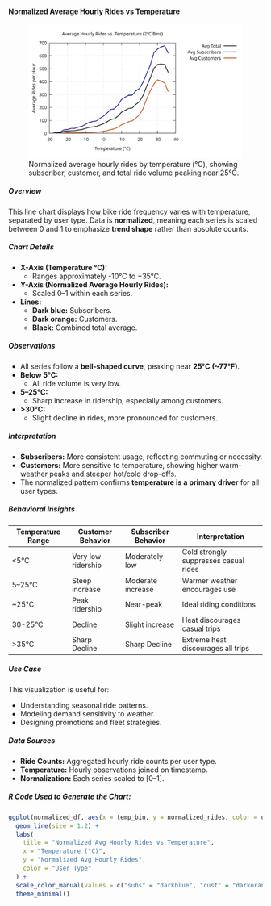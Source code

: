 #### Normalized Average Hourly Rides vs Temperature

<figure class="float-right">
  <a href="../images/Avg_Hourly_Rides_vs_Temp.svg" target="_blank" title="Select image to open full-sized chart">
    <img src="../images/Avg_Hourly_Rides_vs_Temp.svg" alt="Line chart showing normalized average hourly bike rides by temperature in degrees Celsius.">
  </a>
  <figcaption>
    Normalized average hourly rides by temperature (°C), showing subscriber, customer, and total ride volume peaking near 25°C.
  </figcaption>
</figure>

##### Overview

This line chart displays how bike ride frequency varies with temperature, separated by user type. Data is **normalized**, meaning each series is scaled between 0 and 1 to emphasize **trend shape** rather than absolute counts.

##### Chart Details

- **X-Axis (Temperature °C):**
  - Ranges approximately -10°C to +35°C.
- **Y-Axis (Normalized Average Hourly Rides):**
  - Scaled 0–1 within each series.
- **Lines:**
  - **Dark blue:** Subscribers.
  - **Dark orange:** Customers.
  - **Black:** Combined total average.

##### Observations

- All series follow a **bell-shaped curve**, peaking near **25°C (~77°F)**.
- **Below 5°C:**
  - All ride volume is very low.
- **5–25°C:**
  - Sharp increase in ridership, especially among customers.
- **>30°C:**
  - Slight decline in rides, more pronounced for customers.

##### Interpretation

- **Subscribers:** More consistent usage, reflecting commuting or necessity.
- **Customers:** More sensitive to temperature, showing higher warm-weather peaks and steeper hot/cold drop-offs.
- The normalized pattern confirms **temperature is a primary driver** for all user types.

##### Behavioral Insights

| Temperature Range | Customer Behavior | Subscriber Behavior | Interpretation |
|--------------------|--------------------|---------------------|----------------|
| <5°C | Very low ridership | Moderately low | Cold strongly suppresses casual rides |
| 5–25°C | Steep increase | Moderate increase | Warmer weather encourages use |
| ~25°C | Peak ridership | Near-peak | Ideal riding conditions |
| 30-25°C | Decline | Slight increase | Heat discourages casual trips |
| >35°C |Sharp Decline| Sharp Decline | Extreme heat discourages all trips |

##### Use Case

This visualization is useful for:

- Understanding seasonal ride patterns.
- Modeling demand sensitivity to weather.
- Designing promotions and fleet strategies.

##### Data Sources

- **Ride Counts:** Aggregated hourly ride counts per user type.
- **Temperature:** Hourly observations joined on timestamp.
- **Normalization:** Each series scaled to [0–1].

##### R Code Used to Generate the Chart:

```r
ggplot(normalized_df, aes(x = temp_bin, y = normalized_rides, color = user_type)) +
  geom_line(size = 1.2) +
  labs(
    title = "Normalized Avg Hourly Rides vs Temperature",
    x = "Temperature (°C)",
    y = "Normalized Avg Hourly Rides",
    color = "User Type"
  ) +
  scale_color_manual(values = c("subs" = "darkblue", "cust" = "darkorange", "avg" = "black")) +
  theme_minimal()
```
